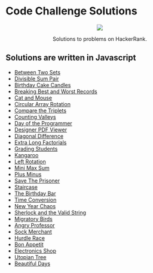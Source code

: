 # Code Challenge Solutions

<p align="center">
	<a href="https://www.hackerrank.com/ryanfehr18"><img src="https://cloud.githubusercontent.com/assets/19765741/25342064/d17a563c-28d8-11e7-83fc-763d4ab4820a.jpg" ></a>
</p>

<p align="center">
    Solutions to problems on HackerRank.
</p>

## Solutions are written in Javascript

- [Between Two Sets](https://github.com/stacysn/code_challenges/blob/master/HackerRank-Javascript/BetweenTwoSets.js)
- [Divisible Sum Pair](https://github.com/stacysn/code_challenges/blob/master/HackerRank-Javascript/DivisibleSumPairs.js)
- [Birthday Cake Candles](https://github.com/stacysn/code_challenges/blob/master/HackerRank-Javascript/birthday-cake-candles.js)
- [Breaking Best and Worst Records](https://github.com/stacysn/code_challenges/blob/master/HackerRank-Javascript/breaking-best-and-worst-records.js)
- [Cat and Mouse](https://github.com/stacysn/code_challenges/blob/master/HackerRank-Javascript/catAndMouse.js)
- [Circular Array Rotation](https://github.com/stacysn/code_challenges/blob/master/HackerRank-Javascript/circularArrayRotation.js)
- [Compare the Triplets](https://github.com/stacysn/code_challenges/blob/master/HackerRank-Javascript/compareTheTriplets.js)
- [Counting Valleys](https://github.com/stacysn/code_challenges/blob/master/HackerRank-Javascript/countingValleys.js)
- [Day of the Programmer](https://github.com/stacysn/code_challenges/blob/master/HackerRank-Javascript/day-of-the-programmer.js)
- [Designer PDF Viewer](https://github.com/stacysn/code_challenges/blob/master/HackerRank-Javascript/designer_PDF_viewer.js)
- [Diagonal Difference](https://github.com/stacysn/code_challenges/blob/master/HackerRank-Javascript/diagonalDifference.js)
- [Extra Long Factorials](https://github.com/stacysn/code_challenges/blob/master/HackerRank-Javascript/extraLongFactorials.js)
- [Grading Students](https://github.com/stacysn/code_challenges/blob/master/HackerRank-Javascript/grading-students.js)
- [Kangaroo](https://github.com/stacysn/code_challenges/blob/master/HackerRank-Javascript/kangaroo.js)
- [Left Rotation](https://github.com/stacysn/code_challenges/blob/master/HackerRank-Javascript/leftRotation.js)
- [Mini Max Sum](https://github.com/stacysn/code_challenges/blob/master/HackerRank-Javascript/mini-max-sum.js)
- [Plus Minus](https://github.com/stacysn/code_challenges/blob/master/HackerRank-Javascript/plus-minus.js)
- [Save The Prisoner](https://github.com/stacysn/code_challenges/blob/master/HackerRank-Javascript/saveThePrisoner.js)
- [Staircase](https://github.com/stacysn/code_challenges/blob/master/HackerRank-Javascript/staircase.js)
- [The Birthday Bar](https://github.com/stacysn/code_challenges/blob/master/HackerRank-Javascript/the-birthday-bar.js)
- [Time Conversion](https://github.com/stacysn/code_challenges/blob/master/HackerRank-Javascript/time-conversion.js)
- [New Year Chaos](https://github.com/stacysn/code_challenges/blob/master/HackerRank-Javascript/newYearChaos.js)
- [Sherlock and the Valid String](https://github.com/stacysn/code_challenges/blob/master/HackerRank-Javascript/sherlockAndTheValidString.js)
- [Migratory Birds](https://github.com/stacysn/code_challenges/blob/master/HackerRank-Javascript/migratory-birds.js)
- [Angry Professor](https://github.com/stacysn/code_challenges/blob/master/HackerRank-Javascript/angryProfessor.js)
- [Sock Merchant](https://github.com/stacysn/code_challenges/blob/master/HackerRank-Javascript/sock-merchant.js)
- [Hurdle Race](https://github.com/stacysn/code_challenges/blob/master/HackerRank-Javascript/hurdle-race.js)
- [Bon Appetit](https://github.com/stacysn/code_challenges/blob/master/HackerRank-Javascript/bon-appetit.js)
- [Electronics Shop](https://github.com/stacysn/code_challenges/blob/master/HackerRank-Javascript/electronics-shop.js)
- [Utopian Tree](https://github.com/stacysn/code_challenges/blob/master/HackerRank-Javascript/utopian-tree.js)
- [Beautiful Days](https://github.com/stacysn/code_challenges/blob/master/HackerRank-Javascript/beautiful-days.js)



